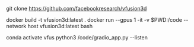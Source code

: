 git clone  https://github.com/facebookresearch/vfusion3d

docker build -t vfusion3d:latest . 
docker run --gpus 1 -it -v $PWD:/code --network host vfusion3d:latest bash

conda activate vfus
python3 /code/gradio_app.py --listen
